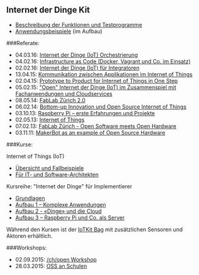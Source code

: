 Internet der Dinge Kit
----------------------

- [Beschreibung der Funktionen und Testprogramme](https://developer.mbed.org/users/marcel1691/notebook/internet-of-things-kit-iotkit-smd-shield/)
- [Anwendungsbeispiele](https://developer.mbed.org/users/marcel1691/notebook/internet-of-things-kit-anwendungen-iotkit-smd-shie/) (im Aufbau)

###Referate: 
* 04.03.16: [Internet der Dinge (IoT) Orchestrierung](https://github.com/mc-b/IoTKit/tree/master/Talks/2016-03-04-IoT_Orchestrierung)
* 04.02.16: [ Infrastructure as Code (Docker, Vagrant und Co. im Einsatz)](http://www.ch-open.ch/fileadmin/user_upload/OBL_ZH_04.02.2016_-_Folien.pdf)
* 02.02.16: [Internet der Dinge (IoT) für Integratoren](http://news.digicomp.ch/de/2016/02/03/opentuesday-slides-internet-der-dinge-iot-fur-integratoren/)
* 13.04.15: [Kommunikation zwischen Applikationen im Internet of Things](https://developer.mbed.org/users/marcel1691/notebook/kommunikation-zwischen-applikationen-im-internet-o/)
* 02.04.15: [Prototype to Product for Internet of Things in One Step](http://www.ch-open.ch/fileadmin/user_upload/events/obl/2015/150402_prototype-to-product-iot.pdf)
* 05.02.15: ["Open" Internet der Dinge (IoT) im Zusammenspiel mit Fachanwendungen und Cloudservices](http://www.ch-open.ch/fileadmin/user_upload/events/obl/2015/20150205_OBL_Internet_der_Dinge.pdf)
* 08.05.14: [FabLab Zürich 2.0](http://www.ch-open.ch/fileadmin/user_upload/events/obl/2014/140508_FabLabVersion2.pdf)
* 06.02.14: [Bottom-up Innovation und Open Source Internet of Things](http://www.ch-open.ch/fileadmin/user_upload/events/obl/2014/140206_OpenSourceIoT.pdf)
* 03.10.13: [Raspberry Pi – erste Erfahrungen und Projekte](http://www.ch-open.ch/fileadmin/user_upload/events/obl/2013/131002_RaspberryPi_Erste_Erfahrungen.pdf)
* 02.05.13: [Internet of Things](http://www.ch-open.ch/fileadmin/user_upload/events/obl/2013/130502_Internet_of_Things.pdf)
* 07.02.13: [FabLab Zürich - Open Software meets Open Hardware](http://www.ch-open.ch/fileadmin/user_upload/events/obl/2013/130207_FabLab_Zuerich_OBL.pdf)
* 03.11.11: [MakerBot as an example of Open Source Hardware](http://www.ch-open.ch/events/obl/obl-2011/)

###Kurse:

Internet of Things (IoT) 
* [Übersicht und Fallbeispiele](https://www.digicomp.ch/trends/internet-of-things-iot-trainings/internet-of-things-iot-uebersicht-und-fallbeispiele)
* [Für IT- und Software-Architekten](https://www.digicomp.ch/trends/internet-of-things-iot-trainings/internet-of-things-iot-fuer-it-und-software-architekten)

Kursreihe: "Internet der Dinge" für Implementierer
* [Grundlagen](http://kurs.eb-zuerich.ch/is95)
* [Aufbau 1 – Komplexe Anwendungen](http://kurs.eb-zuerich.ch/is96)
* [Aufbau 2 - «Dinge» und die Cloud](http://kurs.eb-zuerich.ch/is97)
* [Aufbau 3 – Raspberry Pi und Co. als Server](http://kurs.eb-zuerich.ch/is98)

Während den Kursen ist der [IoTKit Bag](https://developer.mbed.org/users/marcel1691/notebook/internet-of-things-kit-bag-iotkit-beutel/) mit zusätzlichen Sensoren und Aktoren erhältlich.

###Workshops:
- 02.09.2015: [/ch/open Workshop](https://developer.mbed.org/teams/ch-open-wstage2015/)
- 28.03.2015: [OSS an Schulen](https://developer.mbed.org/users/marcel1691/notebook/oss-an-schulen/)
